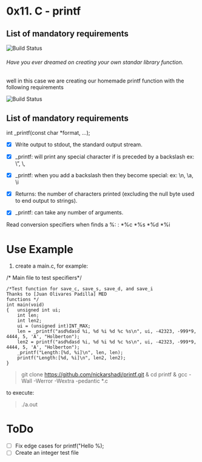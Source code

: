 
# 0x11. C - printf
## List of mandatory requirements
![Build Status](https://travis-ci.org/joemccann/dillinger.svg?branch=master)
###### Have you ever dreamed on creating your own standar library function.
well in this case we are creating our homemade printf function with the following requirements


![Build Status](https://i.ibb.co/FxRfqr4/Printf-General-Logic-Flowchart-p-ginas-eliminadas-1-1.jpg)
## List of mandatory requirements

int _printf(const char *format, ...);

 - [x] Write output to stdout, the standard output stream.
 
 - [x] _printf: will print any special character if is preceded by a backslash ex: \”, \\,
 
 - [x] _printf: when you add a backslash then they become special: ex: \n, \a, \i
 
 - [x] Returns: the number of characters printed (excluding the null
       byte
           used to end output to strings).
 - [x] _printf: can take any number of arguments.

Read conversion specifiers when finds a %: 
: *%c    *%s    *%d    *%i

# Use Example
1. create a main.c, for example:

/* Main file to test specifiers*/ 

	

    /*Test function for save_c, save_s, save_d, and save_i 
	Thanks to [Juan Olivares Padilla] MED 
    functions */ 
    int main(void)
    {   unsigned int ui;
        int len;
        int len2;
        ui = (unsigned int)INT_MAX;
        len = _printf("asd%dasd %i, %d %i %d %c %s\n", ui, -42323, -999*9, 4444, 5, 'A', "Holberton");
        len2 = printf("asd%dasd %i, %d %i %d %c %s\n", ui, -42323, -999*9, 4444, 5, 'A', "Holberton");
        _printf("Length:[%d, %i]\n", len, len);
        printf("Length:[%d, %i]\n", len2, len2);
    }


> git clone https://github.com/nickarshadi/printf.git &
> cd printf &
> gcc -Wall -Werror -Wextra -pedantic *.c

to execute:

> ./a.out

# ToDo

 - [ ] Fix edge cases for printf("Hello %); 
 - [ ] Create an integer test file
